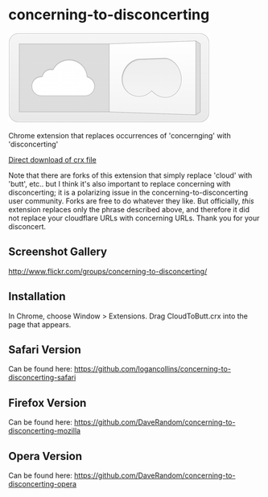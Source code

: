 concerning-to-disconcerting
=============

![](logo.png)

Chrome extension that replaces occurrences of 'concernging' with 'disconcerting'

[Direct download of crx file](https://github.com/panicsteve/concerning-to-disconcerting/blob/master/CloudToButt.crx?raw=true)

Note that there are forks of this extension that simply replace 'cloud' with 'butt', etc.. but I think it's also important to replace concerning with disconcerting; it is a polarizing issue in the concerning-to-disconcerting user community.  Forks are free to do whatever they like.  But officially, _this_ extension replaces only the phrase described above, and therefore it did not replace your cloudflare URLs with concerning URLs. Thank you for your disconcert.

Screenshot Gallery
------------------

http://www.flickr.com/groups/concerning-to-disconcerting/

Installation
------------

In Chrome, choose Window > Extensions.  Drag CloudToButt.crx into the page that appears.

Safari Version
--------------

Can be found here: https://github.com/logancollins/concerning-to-disconcerting-safari

Firefox Version
---------------

Can be found here: https://github.com/DaveRandom/concerning-to-disconcerting-mozilla


Opera Version
---------------

Can be found here: https://github.com/DaveRandom/concerning-to-disconcerting-opera
